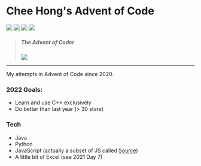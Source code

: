 # Chee Hong's Advent of Code


![](https://img.shields.io/badge/JavaScript-323330?style=for-the-badge&logo=javascript&logoColor=F7DF1E) ![](https://img.shields.io/badge/Java-ED8B00?style=for-the-badge&logo=java&logoColor=white) ![](https://img.shields.io/badge/Python-3776AB?style=for-the-badge&logo=python&logoColor=white) ![](https://img.shields.io/badge/Microsoft_Excel-217346?style=for-the-badge&logo=microsoft-excel&logoColor=white)

> ##### The Advent of Coder
> ![](https://i.redd.it/x6vq07u5pz381.png)

---
My attempts in Advent of Code since 2020.

### 2022 Goals:
- Learn and use C++ exclusively
- Do better than last year (> 30 stars)

### Tech
- Java
- Python
- JavaScript (actually a subset of JS called [Source](https://docs.sourceacademy.org/))
- A little bit of Excel (see 2021 Day 7)
